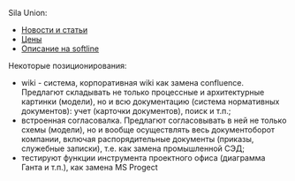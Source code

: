 Sila Union:  
- [Новости и статьи](https://silaunion.ru/articles/rabota-s-matrichnymi-modelyami-v-po-sila-union)  
- [Цены](https://github.com/bpmbpm/doc/blob/main/BPM/SU/price.md)
- [Описание на softline](https://softline.ru/about/our_partners/sila-union?sphrase_id=86419)

Некоторые позиционирования:
- wiki - система, корпоративная wiki как замена confluence. Предлагют складывать не только процессные и архитектурные картинки (модели), но и всю документацию (система нормативных документов): учет (карточки документов), поиск и т.п.;
- встроенная согласовалка. Предлагют согласовывать в ней не только схемы (модели), но и вообще осуществлять весь документоборот компании, включая распорядительные документы (приказы, служебные записки), т.е. как замена промышленной СЭД;
- тестируют функции инструмента проектного офиса (диаграмма Ганта и т.п.), как замена MS Progect 
